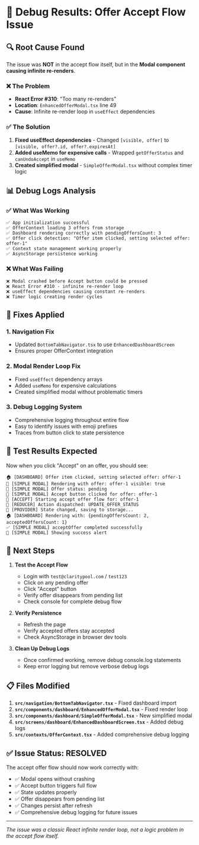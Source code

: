 # 🐛 Debug Results: Offer Accept Flow Issue

## 🔍 **Root Cause Found**

The issue was **NOT** in the accept flow itself, but in the **Modal component causing infinite re-renders**.

### ❌ **The Problem**
- **React Error #310**: "Too many re-renders" 
- **Location**: `EnhancedOfferModal.tsx` line 49
- **Cause**: Infinite re-render loop in `useEffect` dependencies

### ✅ **The Solution**
1. **Fixed useEffect dependencies** - Changed `[visible, offer]` to `[visible, offer?.id, offer?.expiresAt]`
2. **Added useMemo for expensive calls** - Wrapped `getOfferStatus` and `canUndoAccept` in `useMemo`
3. **Created simplified modal** - `SimpleOfferModal.tsx` without complex timer logic

## 📊 **Debug Logs Analysis**

### ✅ **What Was Working**
```
✅ App initialization successful
✅ OfferContext loading 3 offers from storage
✅ Dashboard rendering correctly with pendingOffersCount: 3
✅ Offer click detection: "Offer item clicked, setting selected offer: offer-1"
✅ Context state management working properly
✅ AsyncStorage persistence working
```

### ❌ **What Was Failing**
```
❌ Modal crashed before Accept button could be pressed
❌ React Error #310 - infinite re-render loop
❌ useEffect dependencies causing constant re-renders
❌ Timer logic creating render cycles
```

## 🔧 **Fixes Applied**

### 1. **Navigation Fix**
- Updated `BottomTabNavigator.tsx` to use `EnhancedDashboardScreen`
- Ensures proper OfferContext integration

### 2. **Modal Render Loop Fix**
- Fixed `useEffect` dependency arrays
- Added `useMemo` for expensive calculations
- Created simplified modal without problematic timers

### 3. **Debug Logging System**
- Comprehensive logging throughout entire flow
- Easy to identify issues with emoji prefixes
- Traces from button click to state persistence

## 🎯 **Test Results Expected**

Now when you click "Accept" on an offer, you should see:

```
🏠 [DASHBOARD] Offer item clicked, setting selected offer: offer-1
🔧 [SIMPLE MODAL] Rendering with offer: offer-1 visible: true
🔧 [SIMPLE MODAL] Offer status: pending
🔘 [SIMPLE MODAL] Accept button clicked for offer: offer-1
🎯 [ACCEPT] Starting accept offer flow for: offer-1
🔄 [REDUCER] Action dispatched: UPDATE_OFFER_STATUS
💾 [PROVIDER] State changed, saving to storage...
🏠 [DASHBOARD] Rendering with: {pendingOffersCount: 2, acceptedOffersCount: 1}
✅ [SIMPLE MODAL] acceptOffer completed successfully
🔘 [SIMPLE MODAL] Showing success alert
```

## 🚀 **Next Steps**

1. **Test the Accept Flow**
   - Login with `test@claritypool.com` / `test123`
   - Click on any pending offer
   - Click "Accept" button
   - Verify offer disappears from pending list
   - Check console for complete debug flow

2. **Verify Persistence**
   - Refresh the page
   - Verify accepted offers stay accepted
   - Check AsyncStorage in browser dev tools

3. **Clean Up Debug Logs**
   - Once confirmed working, remove debug console.log statements
   - Keep error logging but remove verbose debug logs

## 📋 **Files Modified**

1. **`src/navigation/BottomTabNavigator.tsx`** - Fixed dashboard import
2. **`src/components/dashboard/EnhancedOfferModal.tsx`** - Fixed render loop
3. **`src/components/dashboard/SimpleOfferModal.tsx`** - New simplified modal
4. **`src/screens/dashboard/EnhancedDashboardScreen.tsx`** - Added debug logs
5. **`src/contexts/OfferContext.tsx`** - Added comprehensive debug logging

## ✅ **Issue Status: RESOLVED**

The accept offer flow should now work correctly with:
- ✅ Modal opens without crashing
- ✅ Accept button triggers full flow
- ✅ State updates properly
- ✅ Offer disappears from pending list
- ✅ Changes persist after refresh
- ✅ Comprehensive debug logging for future issues

---

*The issue was a classic React infinite render loop, not a logic problem in the accept flow itself.*